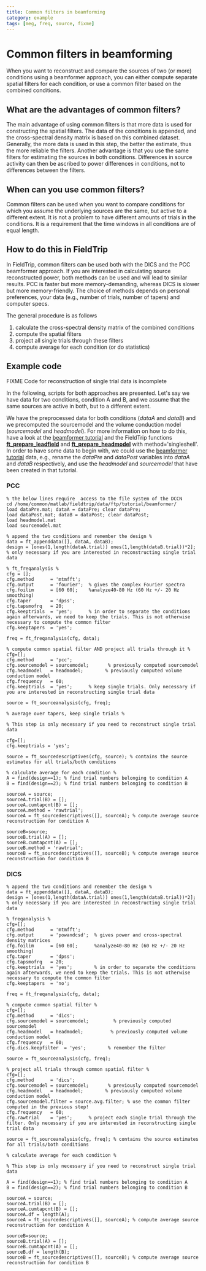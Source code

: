 ```yaml
---
title: Common filters in beamforming
category: example
tags: [meg, freq, source, fixme]
---
```


# Common filters in beamforming

When you want to reconstruct and compare the sources of two (or more) conditions using a beamformer approach, you can either compute separate spatial filters for each condition, or use a common filter based on the combined conditions.

## What are the advantages of common filters?

The main advantage of using common filters is that more data is used for constructing the spatial filters. The data of the conditions is appended, and the cross-spectral density matrix is based on this combined dataset. Generally, the more data is used in this step, the better the estimate, thus the more reliable the filters.
Another advantage is that you use the same filters for estimating the sources in both conditions. Differences in source activity can then be ascribed to power differences in conditions, not to differences between the filters.

## When can you use common filters?

Common filters can be used when you want to compare conditions for which you assume the underlying sources are the same, but active to a different extent.
It is not a problem to have different amounts of trials in the conditions.
It is a requirement that the time windows in all conditions are of equal length.

## How to do this in FieldTrip

In FieldTrip, common filters can be used both with the DICS and the PCC beamformer approach. If you are interested in calculating source reconstructed power, both methods can be used and will lead to similar results. PCC is faster but more memory-demanding, whereas DICS is slower but more memory-friendly. The choice of methods depends on personal preferences, your data (e.g., number of trials, number of tapers) and computer specs.

The general procedure is as follows

1.  calculate the cross-spectral density matrix of the combined conditions
2.  compute the spatial filters
3.  project all single trials through these filters
4.  compute average for each condition (or do statistics)

## Example code

FIXME Code for reconstruction of single trial data is incomplete

In the following, scripts for both approaches are presented.
Let's say we have data for two conditions, condition A and B, and we assume that the same sources are active in both, but to a different extent.

We have the preprocessed data for both conditions (_dataA_ and _dataB_) and we precomputed the sourcemodel and the volume conduction model (_sourcemodel_ and _headmodel_). For more information on how to do this, have a look at the [beamformer tutorial](/tutorial/beamformer) and the FieldTrip functions **[ft_prepare_leadfield](/reference/ft_prepare_leadfield)** and **[ft_prepare_headmodel](/reference/ft_prepare_headmodel)** with method='singleshell'. In order to have some data to begin with, we could use the [beamformer tutorial](/tutorial/beamformer) data, e.g., rename the _dataPre_ and _dataPost_ variables into _dataA_ and _dataB_ respectively, and use the _headmodel_ and _sourcemodel_ that have been created in that tutorial.

### PCC
    
    % the below lines require  access to the file system of the DCCN
    cd /home/common/matlab/fieldtrip/data/ftp/tutorial/beamformer/
    load dataPre.mat; dataA = dataPre; clear dataPre;
    load dataPost.mat; dataB = dataPost; clear dataPost;
    load headmodel.mat
    load sourcemodel.mat
    
    % append the two conditions and remember the design %
    data = ft_appenddata([], dataA, dataB);
    design = [ones(1,length(dataA.trial)) ones(1,length(dataB.trial))*2]; % only necessary if you are interested in reconstructing single trial data

    % ft_freqanalysis %
    cfg = [];
    cfg.method      = 'mtmfft';
    cfg.output      = 'fourier';  % gives the complex Fourier spectra
    cfg.foilim      = [60 60];    %analyze40-80 Hz (60 Hz +/- 20 Hz smoothing)
    cfg.taper       = 'dpss';
    cfg.tapsmofrq   = 20;
    cfg.keeptrials  = 'yes';      % in order to separate the conditions again afterwards, we need to keep the trials. This is not otherwise necessary to compute the common filter
    cfg.keeptapers  = 'yes';

    freq = ft_freqanalysis(cfg, data);

    % compute common spatial filter AND project all trials through it %
    cfg=[];
    cfg.method      = 'pcc';
    cfg.sourcemodel = sourcemodel;       % previously computed sourcemodel
    cfg.headmodel   = headmodel;        % previously computed volume conduction model
    cfg.frequency   = 60;
    cfg.keeptrials  = 'yes';      % keep single trials. Only necessary if you are interested in reconstructing single trial data

    source = ft_sourceanalysis(cfg, freq);

    % average over tapers, keep single trials %

    % This step is only necessary if you need to reconstruct single trial data

    cfg=[];
    cfg.keeptrials = 'yes';

    source = ft_sourcedescriptives(cfg, source); % contains the source estimates for all trials/both conditions

    % calculate average for each condition %
    A = find(design==1); % find trial numbers belonging to condition A
    B = find(design==2); % find trial numbers belonging to condition B

    sourceA = source;
    sourceA.trial(B) = [];
    sourceA.cumtapcnt(B) = [];
    sourceA.method = 'rawtrial';
    sourceA = ft_sourcedescriptives([], sourceA); % compute average source reconstruction for condition A

    sourceB=source;
    sourceB.trial(A) = [];
    sourceB.cumtapcnt(A) = [];
    sourceB.method = 'rawtrial';
    sourceB = ft_sourcedescriptives([], sourceB); % compute average source reconstruction for condition B

### DICS

    % append the two conditions and remember the design %
    data = ft_appenddata([], dataA, dataB);
    design = [ones(1,length(dataA.trial)) ones(1,length(dataB.trial))*2]; % only necessary if you are interested in reconstructing single trial data

    % freqanalysis %
    cfg=[];
    cfg.method      = 'mtmfft';
    cfg.output      = 'powandcsd';  % gives power and cross-spectral density matrices
    cfg.foilim      = [60 60];      %analyze40-80 Hz (60 Hz +/- 20 Hz smoothing)
    cfg.taper       = 'dpss';
    cfg.tapsmofrq   = 20;
    cfg.keeptrials  = 'yes';        % in order to separate the conditions again afterwards, we need to keep the trials. This is not otherwise necessary to compute the common filter
    cfg.keeptapers  = 'no';

    freq = ft_freqanalysis(cfg, data);

    % compute common spatial filter %
    cfg=[];
    cfg.method      = 'dics';
    cfg.sourcemodel = sourcemodel;         % previously computed sourcemodel
    cfg.headmodel   = headmodel;          % previously computed volume conduction model
    cfg.frequency   = 60;
    cfg.dics.keepfilter  = 'yes';        % remember the filter

    source = ft_sourceanalysis(cfg, freq);

    % project all trials through common spatial filter %
    cfg=[];
    cfg.method      = 'dics';
    cfg.sourcemodel = sourcemodel;       % previously computed sourcemodel
    cfg.headmodel   = headmodel;        % previously computed volume conduction model
    cfg.sourcemodel.filter = source.avg.filter; % use the common filter computed in the previous step!
    cfg.frequency   = 60;
    cfg.rawtrial    = 'yes';      % project each single trial through the filter. Only necessary if you are interested in reconstructing single trial data

    source = ft_sourceanalysis(cfg, freq); % contains the source estimates for all trials/both conditions

    % calculate average for each condition %

    % This step is only necessary if you need to reconstruct single trial data

    A = find(design==1); % find trial numbers belonging to condition A
    B = find(design==2); % find trial numbers belonging to condition B

    sourceA = source;
    sourceA.trial(B) = [];
    sourceA.cumtapcnt(B) = [];
    sourceA.df = length(A);
    sourceA = ft_sourcedescriptives([], sourceA); % compute average source reconstruction for condition A

    sourceB=source;
    sourceB.trial(A) = [];
    sourceB.cumtapcnt(A) = [];
    sourceB.df = length(B);
    sourceB = ft_sourcedescriptives([], sourceB); % compute average source reconstruction for condition B
